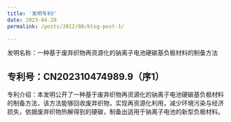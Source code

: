 ```yaml
---
title: '发明专利Ⅰ'
date: 2023-04-28
permalink: /posts/2012/08/blog-post-1/

---
```

发明名称：一种基于废弃织物再资源化的钠离子电池硬碳基负极材料的制备方法


专利号：CN202310474989.9（序1）
------
专利介绍：本发明公开了一种基于废弃织物再资源化的钠离子电池硬碳基负极材料的制备方法，该方法能够回收废弃织物，实现再资源化利用，减少环境污染与经济损失，依据废弃织物热解得到的硬碳，制备出适用于钠离子电池的新型负极材料。

